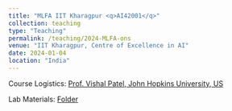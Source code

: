 ```yaml
---
title: "MLFA IIT Kharagpur <q>AI42001</q>"
collection: teaching
type: "Teaching"
permalink: /teaching/2024-MLFA-ons
venue: "IIT Kharagpur, Centre of Excellence in AI"
date: 2024-01-04
location: "India"
---
```

  Course Logistics: <a href="https://engineering.jhu.edu/vpatel36/sciencex_teams/vishalpatel/">Prof. Vishal Patel, John Hopkins University, US</a>

  Lab Materials: <a href="https://drive.google.com/drive/folders/1H1dfuvs7YYrXtKPxcfkd5Oprr9CBxogR?usp=sharing">Folder</a>
  
  
   


